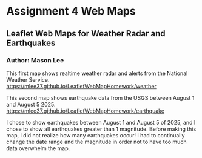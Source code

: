 # Assignment 4 Web Maps
## Leaflet Web Maps for Weather Radar and Earthquakes
### Author: Mason Lee

This first map shows realtime weather radar and alerts from the National Weather Service. 
<https://mlee37.github.io/LeafletWebMapHomework/weather>

This second map shows earthquake data from the USGS between August 1 and August 5 2025.
<https://mlee37.github.io/LeafletWebMapHomework/earthquake>

I chose to show earthquakes between August 1 and August 5 of 2025, and I chose to show all earthquakes greater than 1 magnitude. Before making this map, I did not realize how many earthquakes occur! I had to continually change the date range and the magnitude in order not to have too much data overwhelm the map.  